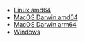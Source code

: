 * [Linux amd64](https://storage.yandexcloud.net/cosign/linux-amd64/cosign)
* [MacOS Darwin amd64](https://storage.yandexcloud.net/cosign/macOS-amd64/cosign)
* [MacOS Darwin arm64](https://storage.yandexcloud.net/cosign/macOS-arm64/cosign)
* [Windows](https://storage.yandexcloud.net/cosign/windows/cosign.exe)